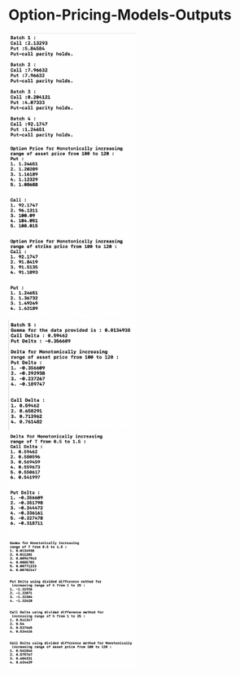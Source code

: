 # Option-Pricing-Models-Outputs

<img src="European_Option_Output/one.png" width="50%" alt="Screenshot One">
<img src="European_Option_Output/two.png" width="50%" alt="Screenshot Two">
<img src="European_Option_Output/three.png" width="50%" alt="Screenshot Three">
<img src="European_Option_Output/four.png" width="50%" alt="Screenshot Four">
<img src="European_Option_Output/five.png" width="50%" alt="Screenshot Five">
